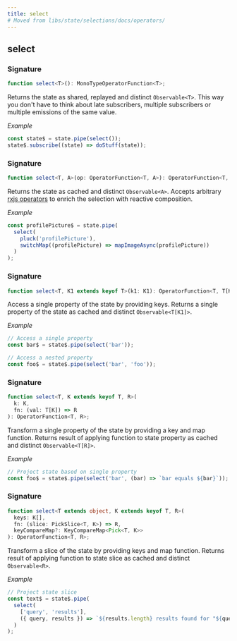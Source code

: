 ```yaml
---
title: select
# Moved from libs/state/selections/docs/operators/
---
```


## select

### Signature

```typescript
function select<T>(): MonoTypeOperatorFunction<T>;
```

Returns the state as shared, replayed and distinct `Observable<T>`. This way you don't have to think about late
subscribers, multiple subscribers or multiple emissions of the same value.

_Example_

```typescript
const state$ = state.pipe(select());
state$.subscribe((state) => doStuff(state));
```

### Signature

```typescript
function select<T, A>(op: OperatorFunction<T, A>): OperatorFunction<T, A>;
```

Returns the state as cached and distinct `Observable<A>`. Accepts arbitrary
[rxjs operators](https://rxjs-dev.firebaseapp.com/guide/operators) to enrich the selection with reactive composition.

_Example_

```typescript
const profilePicture$ = state.pipe(
  select(
    pluck('profilePicture'),
    switchMap((profilePicture) => mapImageAsync(profilePicture))
  )
);
```

### Signature

```typescript
function select<T, K1 extends keyof T>(k1: K1): OperatorFunction<T, T[K1]>;
```

Access a single property of the state by providing keys.
Returns a single property of the state as cached and distinct `Observable<T[K1]>`.

_Example_

```typescript
// Access a single property
const bar$ = state$.pipe(select('bar'));

// Access a nested property
const foo$ = state$.pipe(select('bar', 'foo'));
```

### Signature

```typescript
function select<T, K extends keyof T, R>(
  k: K,
  fn: (val: T[K]) => R
): OperatorFunction<T, R>;
```

Transform a single property of the state by providing a key and map function.
Returns result of applying function to state property as cached and distinct `Observable<T[R]>`.

_Example_

```typescript
// Project state based on single property
const foo$ = state$.pipe(select('bar', (bar) => `bar equals ${bar}`));
```

### Signature

```typescript
function select<T extends object, K extends keyof T, R>(
  keys: K[],
  fn: (slice: PickSlice<T, K>) => R,
  keyCompareMap?: KeyCompareMap<Pick<T, K>>
): OperatorFunction<T, R>;
```

Transform a slice of the state by providing keys and map function.
Returns result of applying function to state slice as cached and distinct `Observable<R>`.

_Example_

```typescript
// Project state slice
const text$ = state$.pipe(
  select(
    ['query', 'results'],
    ({ query, results }) => `${results.length} results found for "${query}"`
  )
);
```
